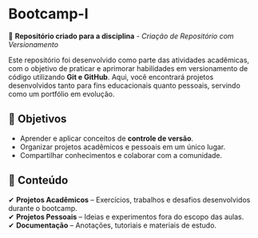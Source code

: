 # Bootcamp-I
📂 **Repositório criado para a disciplina** - *Criação de Repositório com Versionamento*  

Este repositório foi desenvolvido como parte das atividades acadêmicas, com o objetivo de praticar e aprimorar habilidades em versionamento de código utilizando **Git e GitHub**. Aqui, você encontrará projetos desenvolvidos tanto para fins educacionais quanto pessoais, servindo como um portfólio em evolução.  

## 🚀 **Objetivos**  
- Aprender e aplicar conceitos de **controle de versão**.  
- Organizar projetos acadêmicos e pessoais em um único lugar.  
- Compartilhar conhecimentos e colaborar com a comunidade.  

## 📌 **Conteúdo**  
✔ **Projetos Acadêmicos** – Exercícios, trabalhos e desafios desenvolvidos durante o bootcamp.  
✔ **Projetos Pessoais** – Ideias e experimentos fora do escopo das aulas.  
✔ **Documentação** – Anotações, tutoriais e materiais de estudo. 
